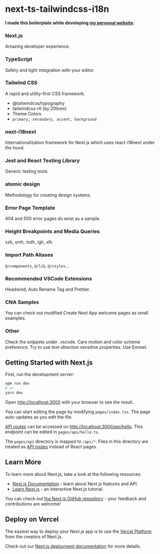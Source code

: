# next-ts-tailwindcss-i18n

**I made this boilerplate while developing [my personal website](https://berkekaragoz.com).**

### Next.js

Amazing developer experience.

### TypeScript

Safety and tight integration with your editor.

### Tailwind CSS

A rapid and utility-first CSS framework.

- @tailwindcss/typography
- tailwindcss-rtl (by 20lives)
- Theme Colors
- `primary, secondary, accent, background`

### next-i18next

Internationalization framework for Next.js which uses react-i18next under the hood.

### Jest and React Testing Library

Generic testing tools.

### atomic design

Methodology for creating design systems.

### Error Page Template

404 and 500 error pages do exist as a sample.

### Height Breakpoints and Media Queries

xsh, smh, mdh, lgh, xlh.

### Import Path Aliases

`@/components`, `@/lib`, `@/styles`...

### Recommended VSCode Extensions

Headwind, Auto Rename Tag and Prettier.

### CNA Samples

You can check out modified Create Next App welcome pages as small examples.

### Other

Check the snippets under .vscode.
Care motion and color scheme preference.
Try to use text-direction sensitive properties.
Use Emmet.

## Getting Started with Next.js

First, run the development server:

```bash
npm run dev
# or
yarn dev
```

Open [http://localhost:3000](http://localhost:3000) with your browser to see the result.

You can start editing the page by modifying `pages/index.tsx`. The page auto-updates as you edit the file.

[API routes](https://nextjs.org/docs/api-routes/introduction) can be accessed on [http://localhost:3000/api/hello](http://localhost:3000/api/hello). This endpoint can be edited in `pages/api/hello.ts`.

The `pages/api` directory is mapped to `/api/*`. Files in this directory are treated as [API routes](https://nextjs.org/docs/api-routes/introduction) instead of React pages.

## Learn More

To learn more about Next.js, take a look at the following resources:

- [Next.js Documentation](https://nextjs.org/docs) - learn about Next.js features and API.
- [Learn Next.js](https://nextjs.org/learn) - an interactive Next.js tutorial.

You can check out [the Next.js GitHub repository](https://github.com/vercel/next.js/) - your feedback and contributions are welcome!

## Deploy on Vercel

The easiest way to deploy your Next.js app is to use the [Vercel Platform](https://vercel.com/new?utm_medium=default-template&filter=next.js&utm_source=create-next-app&utm_campaign=create-next-app-readme) from the creators of Next.js.

Check out our [Next.js deployment documentation](https://nextjs.org/docs/deployment) for more details.
